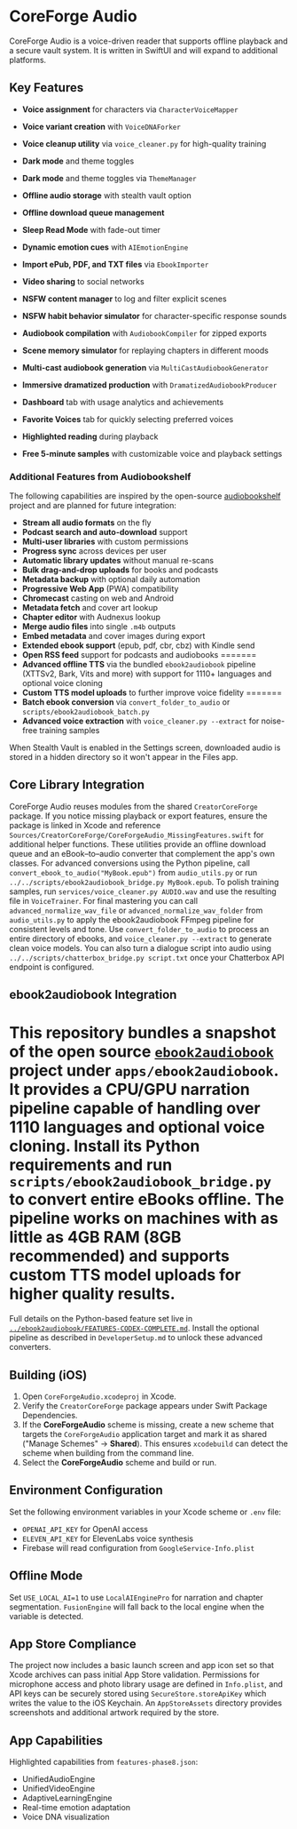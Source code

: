 # CoreForge Audio

CoreForge Audio is a voice-driven reader that supports offline playback and a secure
vault system. It is written in SwiftUI and will expand to additional platforms.
## Key Features

 - **Voice assignment** for characters via `CharacterVoiceMapper`
 - **Voice variant creation** with `VoiceDNAForker`
 - **Voice cleanup utility** via `voice_cleaner.py` for high-quality training
- **Dark mode** and theme toggles
 - **Dark mode** and theme toggles via `ThemeManager`

- **Offline audio storage** with stealth vault option
- **Offline download queue management**
- **Sleep Read Mode** with fade-out timer
- **Dynamic emotion cues** with `AIEmotionEngine`
- **Import ePub, PDF, and TXT files** via `EbookImporter`
- **Video sharing** to social networks
- **NSFW content manager** to log and filter explicit scenes
- **NSFW habit behavior simulator** for character-specific response sounds

- **Audiobook compilation** with `AudiobookCompiler` for zipped exports
- **Scene memory simulator** for replaying chapters in different moods
- **Multi-cast audiobook generation** via `MultiCastAudiobookGenerator`
- **Immersive dramatized production** with `DramatizedAudiobookProducer`
- **Dashboard** tab with usage analytics and achievements
- **Favorite Voices** tab for quickly selecting preferred voices
- **Highlighted reading** during playback
 - **Free 5-minute samples** with customizable voice and playback settings


### Additional Features from Audiobookshelf
The following capabilities are inspired by the open-source
[audiobookshelf](https://github.com/advplyr/audiobookshelf) project and
are planned for future integration:
 - **Stream all audio formats** on the fly
 - **Podcast search and auto-download** support
 - **Multi-user libraries** with custom permissions
 - **Progress sync** across devices per user
 - **Automatic library updates** without manual re-scans
 - **Bulk drag-and-drop uploads** for books and podcasts
 - **Metadata backup** with optional daily automation
 - **Progressive Web App** (PWA) compatibility
 - **Chromecast** casting on web and Android
 - **Metadata fetch** and cover art lookup
 - **Chapter editor** with Audnexus lookup
 - **Merge audio files** into single `.m4b` outputs
 - **Embed metadata** and cover images during export
 - **Extended ebook support** (epub, pdf, cbr, cbz) with Kindle send
 - **Open RSS feed** support for podcasts and audiobooks
=======
- **Advanced offline TTS** via the bundled `ebook2audiobook` pipeline (XTTSv2,
  Bark, Vits and more) with support for 1110+ languages and optional voice
  cloning
- **Custom TTS model uploads** to further improve voice fidelity
=======
- **Batch ebook conversion** via `convert_folder_to_audio` or
  `scripts/ebook2audiobook_batch.py`
- **Advanced voice extraction** with `voice_cleaner.py --extract` for
  noise-free training samples



When Stealth Vault is enabled in the Settings screen, downloaded audio is
stored in a hidden directory so it won't appear in the Files app.

## Core Library Integration

CoreForge Audio reuses modules from the shared `CreatorCoreForge` package. If
you notice missing playback or export features, ensure the package is linked in
Xcode and reference `Sources/CreatorCoreForge/CoreForgeAudio_MissingFeatures.swift`
for additional helper functions. These utilities provide an offline download
queue and an eBook–to–audio converter that complement the app's own classes.
For advanced conversions using the Python pipeline, call
`convert_ebook_to_audio("MyBook.epub")` from `audio_utils.py` or run
`../../scripts/ebook2audiobook_bridge.py MyBook.epub`.
To polish training samples, run `services/voice_cleaner.py AUDIO.wav` and use the resulting file in `VoiceTrainer`.
For final mastering you can call `advanced_normalize_wav_file` or
`advanced_normalize_wav_folder` from `audio_utils.py` to apply the
ebook2audiobook FFmpeg pipeline for consistent levels and tone.
Use `convert_folder_to_audio` to process an entire directory of ebooks, and
`voice_cleaner.py --extract` to generate clean voice models.
You can also turn a dialogue script into audio using `../../scripts/chatterbox_bridge.py script.txt` once your Chatterbox API endpoint is configured.


## ebook2audiobook Integration

This repository bundles a snapshot of the open source
[`ebook2audiobook`](../ebook2audiobook) project under `apps/ebook2audiobook`.
It provides a CPU/GPU narration pipeline capable of handling over 1110
languages and optional voice cloning. Install its Python requirements and run
`scripts/ebook2audiobook_bridge.py` to convert entire eBooks offline. The
pipeline works on machines with as little as **4GB RAM** (8GB recommended) and
supports custom TTS model uploads for higher quality results.
=======
Full details on the Python-based feature set live in
[`../ebook2audiobook/FEATURES-CODEX-COMPLETE.md`](../ebook2audiobook/FEATURES-CODEX-COMPLETE.md).
Install the optional pipeline as described in `DeveloperSetup.md` to unlock
these advanced converters.


## Building (iOS)
1. Open `CoreForgeAudio.xcodeproj` in Xcode.
2. Verify the `CreatorCoreForge` package appears under Swift Package Dependencies.
3. If the **CoreForgeAudio** scheme is missing, create a new scheme that targets
   the `CoreForgeAudio` application target and mark it as shared ("Manage Schemes"
   → **Shared**). This ensures `xcodebuild` can detect the scheme when building
   from the command line.
4. Select the **CoreForgeAudio** scheme and build or run.

## Environment Configuration
Set the following environment variables in your Xcode scheme or `.env` file:
- `OPENAI_API_KEY` for OpenAI access
- `ELEVEN_API_KEY` for ElevenLabs voice synthesis
- Firebase will read configuration from `GoogleService-Info.plist`

## Offline Mode
Set `USE_LOCAL_AI=1` to use `LocalAIEnginePro` for narration and chapter
segmentation. `FusionEngine` will fall back to the local engine when the
variable is detected.

## App Store Compliance
The project now includes a basic launch screen and app icon set so
that Xcode archives can pass initial App Store validation. Permissions for
microphone access and photo library usage are defined in `Info.plist`, and API
keys can be securely stored using `SecureStore.storeApiKey` which writes the
value to the iOS Keychain.
An `AppStoreAssets` directory provides screenshots and
additional artwork required by the store.

## App Capabilities

Highlighted capabilities from `features-phase8.json`:
- UnifiedAudioEngine
- UnifiedVideoEngine
- AdaptiveLearningEngine
- Real-time emotion adaptation
- Voice DNA visualization
